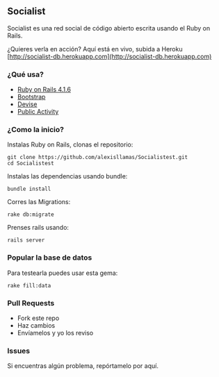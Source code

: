 ## Socialist

Socialist es una red social de código abierto escrita usando el Ruby on Rails.

¿Quieres verla en acción? Aquí está en vivo, subida a Heroku [http://socialist-db.herokuapp.com](http://socialist-db.herokuapp.com)

### ¿Qué usa?

* [Ruby on Rails 4.1.6](https://github.com/rails/rails) 
* [Bootstrap](https://github.com/twbs/bootstrap-sass)
* [Devise](https://github.com/plataformatec/devise)
* [Public Activity](https://github.com/chaps-io/public_activity)


### ¿Como la inicio?

Instalas Ruby on Rails, clonas el repositorio:
  
```
git clone https://github.com/alexisllamas/Socialistest.git
cd Socialistest
```
Instalas las dependencias usando bundle:

```
bundle install
```

Corres las Migrations:

```
rake db:migrate
```

Prenses rails usando:

```
rails server
```

### Popular la base de datos
Para testearla puedes usar esta gema:

```
rake fill:data
```


### Pull Requests

* Fork este repo 
* Haz cambios
* Envíamelos y yo los reviso

### Issues
Si encuentras algún problema, repórtamelo por aquí.

